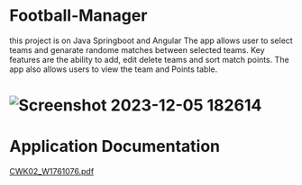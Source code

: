 # Football-Manager
this project is on Java Springboot and Angular
The app allows user to select teams and genarate randome matches between selected teams. Key features are the ability to add, edit delete teams and sort match points. The app also allows users to view the team and Points table.

# ![Screenshot 2023-12-05 182614](https://github.com/Arush16101999/Football-Manager/assets/61136045/875e4730-a5dd-4610-9100-72c6747c1f95)
# Application Documentation
[CWK02_W1761076.pdf](https://github.com/Arush16101999/Football-Manager/files/13560265/CWK02_W1761076.pdf)
